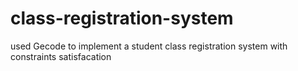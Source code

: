 # class-registration-system
used Gecode to implement a student class registration system with constraints satisfacation
